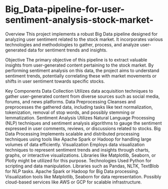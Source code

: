 # Big_Data-pipeline-for-user-sentiment-analysis-stock-market-
Overview
This project implements a robust Big Data pipeline designed for analyzing user sentiment related to the stock market. It incorporates various technologies and methodologies to gather, process, and analyze user-generated data for sentiment trends and insights.

Objective
The primary objective of this pipeline is to extract valuable insights from user-generated content pertaining to the stock market. By performing sentiment analysis on this data, the project aims to understand sentiment trends, potentially correlating these with market movements or shifts in user sentiment towards specific stocks.

Key Components
Data Collection
Utilizes data acquisition techniques to gather user-generated content from diverse sources such as social media, forums, and news platforms.
Data Preprocessing
Cleanses and preprocesses the gathered data, including tasks like text normalization, tokenization, removal of stop words, and possibly stemming or lemmatization.
Sentiment Analysis
Utilizes Natural Language Processing (NLP) techniques and sentiment analysis algorithms to gauge the sentiment expressed in user comments, reviews, or discussions related to stocks.
Big Data Processing
Implements scalable and distributed processing techniques using tools like Apache Spark or Hadoop for handling large volumes of data efficiently.
Visualization
Employs data visualization techniques to represent sentiment trends and insights through charts, graphs, or interactive visualizations. Libraries like Matplotlib, Seaborn, or Plotly might be utilized for this purpose.
Technologies Used
Python for scripting and data manipulation.
Libraries such as Pandas, NLTK, TextBlob for NLP tasks.
Apache Spark or Hadoop for Big Data processing.
Visualization tools like Matplotlib, Seaborn for data representation.
Possibly cloud-based services like AWS or GCP for scalable infrastructure.
